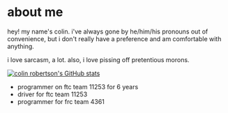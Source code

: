 # about me
hey! my name's colin. i've always gone by he/him/his pronouns out of convenience, but i
don't really have a preference and am comfortable with anything.

i love sarcasm, a lot. also, i love pissing off pretentious morons.

[![colin robertson's GitHub stats](https://github-readme-stats.vercel.app/api?username=wobblyyyy&show_icons=true&theme=discord_old_blurple)](https://github.com/anuraghazra/github-readme-stats)

- programmer on ftc team 11253 for 6 years
- driver for ftc team 11253
- programmer for frc team 4361
